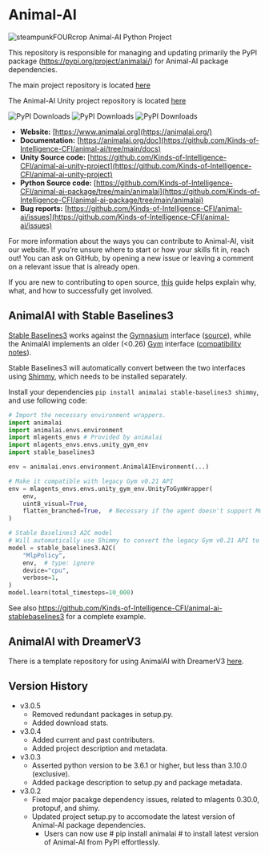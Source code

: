 # Animal-AI

![steampunkFOURcrop](https://github.com/Kinds-of-Intelligence-CFI/animal-ai/assets/65875290/df798f4a-cb2c-416f-a150-093b9382a621)
Animal-AI Python Project

This repository is responsible for managing and updating primarily the PyPI package (https://pypi.org/project/animalai/) for Animal-AI package dependencies.

The main project repository is located [here](https://github.com/Kinds-of-Intelligence-CFI/animal-ai)

The Animal-AI Unity project repository is located [here](https://github.com/Kinds-of-Intelligence-CFI/animal-ai-unity-project)

![PyPI Downloads](https://img.shields.io/pypi/dm/animalai) ![PyPI Downloads](https://img.shields.io/pypi/dw/animalai) ![PyPI Downloads](https://img.shields.io/pypi/dd/animalai)

- **Website:** [https://www.animalai.org](https://animalai.org/)
- **Documentation:** [https://animalai.org/doc](https://github.com/Kinds-of-Intelligence-CFI/animal-ai/tree/main/docs)
- **Unity Source code:** [https://github.com/Kinds-of-Intelligence-CFI/animal-ai-unity-project](https://github.com/Kinds-of-Intelligence-CFI/animal-ai-unity-project)
- **Python Source code:** [https://github.com/Kinds-of-Intelligence-CFI/animal-ai-package/tree/main/animalai](https://github.com/Kinds-of-Intelligence-CFI/animal-ai-package/tree/main/animalai)
- **Bug reports:** [https://github.com/Kinds-of-Intelligence-CFI/animal-ai/issues](https://github.com/Kinds-of-Intelligence-CFI/animal-ai/issues)

For more information about the ways you can contribute to Animal-AI, visit our website. If you’re unsure where to start or how your skills fit in, reach out! You can ask on GitHub, by opening a new issue or leaving a comment on a relevant issue that is already open.

If you are new to contributing to open source, [this](https://opensource.guide/how-to-contribute/) guide helps explain why, what, and how to successfully get involved.

## AnimalAI with Stable Baselines3

[Stable Baselines3](https://stable-baselines3.readthedocs.io/en/master/) works against the [Gymnasium](https://gymnasium.farama.org/) interface ([source](https://stable-baselines3.readthedocs.io/en/master/guide/custom_env.html#using-custom-environments)), while the AnimalAI implements an older (<0.26) [Gym](https://github.com/openai/gym/releases/tag/v0.21.0) interface ([compatibility notes](https://gymnasium.farama.org/content/migration-guide/)).

Stable Baselines3 will automatically convert between the two interfaces using [Shimmy](https://shimmy.farama.org/), which needs to be installed separately.

Install your dependencies `pip install animalai stable-baselines3 shimmy`, and use following code:

```python
# Import the necessary environment wrappers.
import animalai
import animalai.envs.environment
import mlagents_envs # Provided by animalai
import mlagents_envs.envs.unity_gym_env
import stable_baselines3

env = animalai.envs.environment.AnimalAIEnvironment(...)

# Make it compatible with legacy Gym v0.21 API
env = mlagents_envs.envs.unity_gym_env.UnityToGymWrapper(
    env,
    uint8_visual=True,
    flatten_branched=True,  # Necessary if the agent doesn't support MultiDiscrete action space.
)

# Stable Baselines3 A2C model
# Will automatically use Shimmy to convert the legacy Gym v0.21 API to the Gymnasium API
model = stable_baselines3.A2C(
    "MlpPolicy",
    env,  # type: ignore
    device="cpu",
    verbose=1,
)
model.learn(total_timesteps=10_000)
```

See also <https://github.com/Kinds-of-Intelligence-CFI/animal-ai-stablebaselines3> for a complete example.

## AnimalAI with DreamerV3

There is a template repository for using AnimalAI with DreamerV3 [here](https://github.com/Kinds-of-Intelligence-CFI/dreamerv3-animalai).

## Version History

- v3.0.5
  - Removed redundant packages in setup.py.
  - Added download stats.
- v3.0.4
  - Added current and past contributers.
  - Added project description and metadata.
- v3.0.3
  - Asserted python version to be 3.6.1 or higher, but less than 3.10.0 (exclusive).
  - Added package description to setup.py and package metadata.
- v3.0.2
  - Fixed major pacakge dependency issues, related to mlagents 0.30.0, protopuf, and shimy.
  - Updated project setup.py to accomodate the latest version of Animal-AI package dependencies.
    - Users can now use # pip install animalai # to install latest version of Animal-AI from PyPI effortlessly.
